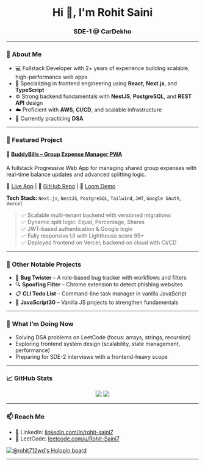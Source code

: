 <h1 align="center">Hi 👋, I'm Rohit Saini</h1>
<h3 align="center">SDE-1 @ CarDekho</h3>

---

### 🚀 About Me

- 💻 Fullstack Developer with 2+ years of experience building scalable, high-performance web apps
- 🧠 Specializing in frontend engineering using **React**, **Next.js**, and **TypeScript**
- ⚙️ Strong backend fundamentals with **NestJS**, **PostgreSQL**, and **REST API** design
- ☁️ Proficient with **AWS**, **CI/CD**, and scalable infrastructure
- 🧪 Currently practicing **DSA**

---

### 🔨 Featured Project

#### 📱 [BuddyBills – Group Expense Manager PWA](https://github.com/Rohit-Saini7/BuddyBills)
A fullstack Progressive Web App for managing shared group expenses with real-time balance updates and advanced splitting logic.

🔗 [Live App](https://buddy-bills.vercel.app/) | 📂 [GitHub Repo](https://github.com/Rohit-Saini7/BuddyBills) | 🎥 [Loom Demo](https://www.loom.com/share/5d4feaa99bcf4c43964ad6373f18f7f0)

**Tech Stack:** `Next.js`, `NestJS`, `PostgreSQL`, `Tailwind`, `JWT`, `Google OAuth`, `Vercel`

> ✅ Scalable multi-tenant backend with versioned migrations  
> ✅ Dynamic split logic: Equal, Percentage, Shares  
> ✅ JWT-based authentication & Google login  
> ✅ Fully responsive UI with Lighthouse score 95+  
> ✅ Deployed frontend on Vercel; backend on cloud with CI/CD

---

### 📂 Other Notable Projects

- 🐞 **Bug Twister** – A role-based bug tracker with workflows and filters  
- 🔍 **Spoofing Filter** – Chrome extension to detect phishing websites  
- 📋 **CLI Todo List** – Command-line task manager in vanilla JavaScript  
- 🧪 **JavaScript30** – Vanilla JS projects to strengthen fundamentals

---

### 📌 What I’m Doing Now

- Solving DSA problems on LeetCode (focus: arrays, strings, recursion)  
- Exploring frontend system design (scalability, state management, performance)  
- Preparing for SDE-2 interviews with a frontend-heavy scope

---

### 📈 GitHub Stats

<p align="center">
  <img src="https://github-readme-stats.vercel.app/api?username=Rohit-Saini7&show_icons=true&theme=radical" />
  <img src="https://github-readme-streak-stats.herokuapp.com/?user=Rohit-Saini7&theme=radical" />
</p>

---

### 📫 Reach Me

- 💼 LinkedIn: [linkedin.com/in/rohit-saini7](https://linkedin.com/in/rohit-saini7)  
- 🧠 LeetCode: [leetcode.com/u/Rohit-Saini7](https://leetcode.com/u/Rohit-Saini7)  

[![@rohit712wd's Holopin board](https://holopin.me/rohit712wd)](https://holopin.io/@rohit712wd)

---
